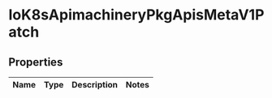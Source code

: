 
# IoK8sApimachineryPkgApisMetaV1Patch

## Properties
Name | Type | Description | Notes
------------ | ------------- | ------------- | -------------



